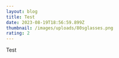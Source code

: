 ```yaml
---
layout: blog
title: Test
date: 2023-08-19T18:56:59.899Z
thumbnail: /images/uploads/80sglasses.png
rating: 2
---
```

T﻿est
